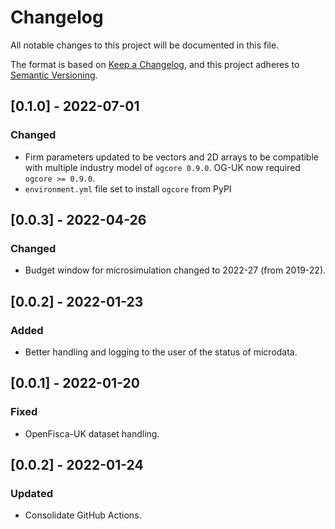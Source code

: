 # Changelog

All notable changes to this project will be documented in this file.

The format is based on [Keep a Changelog](https://keepachangelog.com/en/1.0.0),
and this project adheres to [Semantic Versioning](https://semver.org/spec/v2.0.0).

## [0.1.0] - 2022-07-01

### Changed

* Firm parameters updated to be vectors and 2D arrays to be compatible with multiple industry model of `ogcore 0.9.0`.  OG-UK now required `ogcore >= 0.9.0`.
* `environment.yml` file set to install `ogcore` from PyPI

## [0.0.3] - 2022-04-26

### Changed

* Budget window for microsimulation changed to 2022-27 (from 2019-22).

## [0.0.2] - 2022-01-23

### Added

* Better handling and logging to the user of the status of microdata.

## [0.0.1] - 2022-01-20

### Fixed

* OpenFisca-UK dataset handling.

## [0.0.2] - 2022-01-24

### Updated

* Consolidate GitHub Actions.
